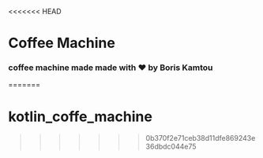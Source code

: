 <<<<<<< HEAD
# Coffee Machine

### coffee machine made made with ❤ by Boris Kamtou

=======
# kotlin_coffe_machine
>>>>>>> 0b370f2e71ceb38d11dfe869243e36dbdc044e75

